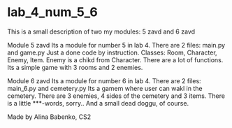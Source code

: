 # lab_4_num_5_6

This is a small description of two my modules: 5 zavd and 6 zavd

Module 5 zavd
    Its a module for number 5 in lab 4. There are 2 files: main.py and game.py
    Just a done code by instruction.
    Classes: Room, Character, Enemy, Item.
    Enemy is a chikd from Character.
    There are a lot of functions.
    Its a simple game with 3 rooms and 2 enemies.

Module 6 zavd
    Its a module for number 6 in lab 4. There are 2 files: main_6.py and cemetery.py
    Its a gamem where user can wakl in the cemetery.
    There are 3 enemies, 4 sides of the cemetery and 3 items.
    There is a little ***-words, sorry..
    And a small dead doggu, of course.

Made by Alina Babenko, CS2